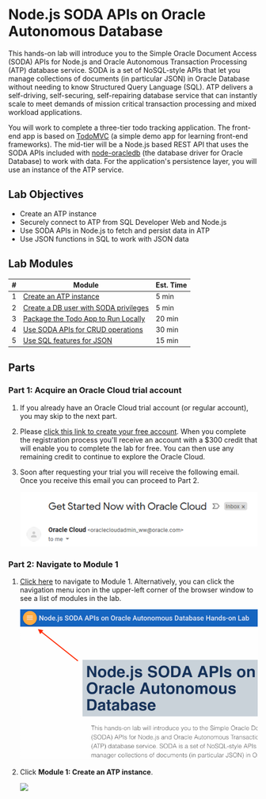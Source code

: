 # Node.js SODA APIs on Oracle Autonomous Database

This hands-on lab will introduce you to the Simple Oracle Document Access (SODA) APIs for Node.js and Oracle Autonomous Transaction Processing (ATP) database service. SODA is a set of NoSQL-style APIs that let you manage collections of documents (in particular JSON) in Oracle Database without needing to know Structured Query Language (SQL). ATP delivers a self-driving, self-securing, self-repairing database service that can instantly scale to meet demands of mission critical transaction processing and mixed workload applications. 

You will work to complete a three-tier todo tracking application. The front-end app is based on [TodoMVC](http://todomvc.com/) (a simple demo app for learning front-end frameworks). The mid-tier will be a Node.js based REST API that uses the SODA APIs included with [node-oracledb](https://github.com/oracle/node-oracledb) (the database driver for Oracle Database) to work with data. For the application's persistence layer, you will use an instance of the ATP service.

## Lab Objectives

* Create an ATP instance
* Securely connect to ATP from SQL Developer Web and Node.js
* Use SODA APIs in Node.js to fetch and persist data in ATP
* Use JSON functions in SQL to work with JSON data

## Lab Modules

| # | Module | Est. Time |
| --- | --- | --- |
| 1 | [Create an ATP instance](1-create-an-atp-instance.md) | 5 min |
| 2 | [Create a DB user with SODA privileges](2-create-a-database-user-with-soda-privileges.md) | 5 min |
| 3 | [Package the Todo App to Run Locally](3-package-the-todo-app-to-run-locally.md) | 20 min |
| 4 | [Use SODA APIs for CRUD operations](4-use-soda-apis-for-crud-operations.md) | 30 min |
| 5 | [Use SQL features for JSON](5-use-sql-features-for-json.md) | 15 min |

## Parts

### **Part 1**: Acquire an Oracle Cloud trial account

1.  If you already have an Oracle Cloud trial account (or regular account), you may skip to the next part.

2.  Please <a href="https://myservices.us.oraclecloud.com/mycloud/signup?language=en&sourceType=:ow:lp:mt::RC_NAMK190904P00063:SodaNodeJson&intcmp=:ow:lp:mt::RC_NAMK190904P00063:SodaNodeJson" target="_trial_">click this link to create your free account</a>. When you complete the registration process you'll receive an account with a $300 credit that will enable you to complete the lab for free. You can then use any remaining credit to continue to explore the Oracle Cloud.

3.  Soon after requesting your trial you will receive the following email. Once you receive this email you can proceed to Part 2.

    ![](images/0/get-started-email.png)

### **Part 2**: Navigate to Module 1

1.  [Click here](1-create-an-atp-instance.md) to navigate to Module 1. Alternatively, you can click the navigation menu icon in the upper-left corner of the browser window to see a list of modules in the lab.

    ![](images/0/lab-intro.png)

2. Click **Module 1: Create an ATP instance**.
  
    ![](images/0/lab-contents.png)
